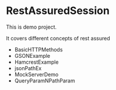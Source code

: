 # RestAssuredSession

This is demo project.

It covers different concepts of rest assured

- BasicHTTPMethods
- GSONExample
- HamcrestExample
- jsonPathEx
- MockServerDemo
- QueryParamNPathParam
